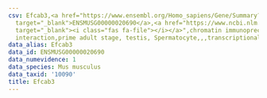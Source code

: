 ```yaml
---
csv: Efcab3,<a href="https://www.ensembl.org/Homo_sapiens/Gene/Summary?db=core;g=ENSMUSG00000020690"
  target="_blank">ENSMUSG00000020690</a>,<a href="https://www.ncbi.nlm.nih.gov/pubmed/25450459"
  target="_blank"><i class="fas fa-file"></i></a>",chromatin immunoprecipitation assay,direct
  interaction,prime adult stage, testis, Spermatocyte,,,transcriptional regulation,
data_alias: Efcab3
data_id: ENSMUSG00000020690
data_numevidence: 1
data_species: Mus musculus
data_taxid: '10090'
title: Efcab3
---
```

